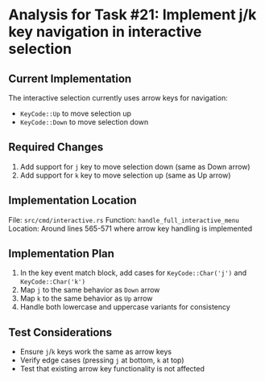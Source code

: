 # Analysis for Task #21: Implement j/k key navigation in interactive selection

## Current Implementation
The interactive selection currently uses arrow keys for navigation:
- `KeyCode::Up` to move selection up
- `KeyCode::Down` to move selection down

## Required Changes
1. Add support for `j` key to move selection down (same as Down arrow)
2. Add support for `k` key to move selection up (same as Up arrow)

## Implementation Location
File: `src/cmd/interactive.rs`
Function: `handle_full_interactive_menu`
Location: Around lines 565-571 where arrow key handling is implemented

## Implementation Plan
1. In the key event match block, add cases for `KeyCode::Char('j')` and `KeyCode::Char('k')`
2. Map `j` to the same behavior as `Down` arrow
3. Map `k` to the same behavior as `Up` arrow
4. Handle both lowercase and uppercase variants for consistency

## Test Considerations
- Ensure `j`/`k` keys work the same as arrow keys
- Verify edge cases (pressing `j` at bottom, `k` at top)
- Test that existing arrow key functionality is not affected